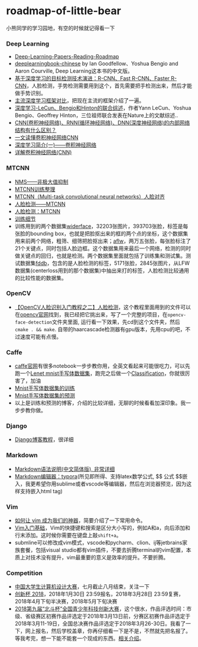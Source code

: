 # roadmap-of-little-bear
小熊同学的学习园地，有空的时候就记得看一下

### Deep Learning
* [Deep-Learning-Papers-Reading-Roadmap](https://github.com/songrotek/Deep-Learning-Papers-Reading-Roadmap)
* [deeplearningbook-chinese](https://github.com/exacity/deeplearningbook-chinese) by Ian Goodfellow、Yoshua Bengio and Aaron Courville, Deep Learning这本书的中文版。  
* [基于深度学习的目标检测技术演进：R-CNN、Fast R-CNN、Faster R-CNN](https://www.cnblogs.com/skyfsm/p/6806246.html)，人脸检测，手势检测需要用到这个，首先需要把手检测出来，然后才能做手势识别。
* [主流深度学习框架对比](http://blog.csdn.net/zuochao_2013/article/details/56024172)，把现在主流的框架介绍了一遍。
* [深度学习-LeCun、Bengio和Hinton的联合综述](https://www.csdn.net/article/2015-06-01/2824811)，作者Yann LeCun、Yoshua Bengio、Geoffrey Hinton，三位祖师联合发表在Nature上的文献综述..
* [CNN(卷积神经网络)、RNN(循环神经网络)、DNN(深度神经网络)的内部网络结构有什么区别？](https://www.zhihu.com/question/34681168)
* [一文读懂卷积神经网络CNN](https://www.cnblogs.com/nsnow/p/4562308.html)
* [深度学习简介(一)——卷积神经网络](https://www.cnblogs.com/alexcai/p/5506806.html)
* [详解卷积神经网络(CNN)](http://blog.csdn.net/qq_25762497/article/details/51052861)

### MTCNN
* [NMS——非极大值抑制](http://blog.csdn.net/shuzfan/article/details/52711706)
* [MTCNN训练整理](http://blog.csdn.net/amds123/article/details/69568495)
* [ MTCNN（Multi-task convolutional neural networks）人脸对齐](http://blog.csdn.net/qq_14845119/article/details/52680940)
* [人脸检测——MTCNN](http://blog.csdn.net/shuzfan/article/details/52668935)
* [人脸检测：MTCNN](http://blog.csdn.net/tinyzhao/article/details/53236191)
* [训练细节](./mtcnn_training_details.md)
* 训练用到的两个数据集[widerface](http://mmlab.ie.cuhk.edu.hk/projects/WIDERFace/)，32203张图片，393703张脸，标签是每张脸的bounding box，也就是把脸抠出来的框的两个点的坐标，这个数据集用来前两个网络，粗筛、细筛把脸抠出来；[aflw](https://www.tugraz.at/institute/icg/research/team-bischof/lrs/downloads/aflw/)，两万五张脸，每张脸标注了21个关键点，同时包括人脸边框。这个数据集用来最后一个网络，检测的同时做关键点的回归，也就是检测。两个数据集里面就包括了训练集和测试集。测试数据集[fddb](http://vis-www.cs.umass.edu/fddb/)，包含的是人脸检测的标签，5171张脸，2845张图片，从LFW数据集(centerloss用到的那个数据集)中抽出来打的标签，人脸检测比较通用的比较性能的数据集。
### OpenCV
* [【OpenCV人脸识别入门教程之二】人脸检测](http://blog.csdn.net/lsq2902101015/article/details/47057081)，这个教程里面用到的文件可以在[opencv官网](https://opencv.org/releases.html)找到，我已经把它挑出来，写了一个完整的项目，在`opencv-face-detection`文件夹里面, 运行看一下效果，先cd到这个文件夹，然后`cmake . && make`. 自带的haarcascade检测器有gpu版本，先用cpu的吧，不过速度可能有点慢。

### Caffe
* [caffe官网](http://caffe.berkeleyvision.org/)有很多notebook一步步教你用，全英文看起来可能很吃力，可以先跑一个[Lenet mnist手写体数据集](http://caffe.berkeleyvision.org/gathered/examples/mnist.html)，跑完之后做一个[Classification](http://nbviewer.jupyter.org/github/BVLC/caffe/blob/master/examples/00-classification.ipynb)，你就很厉害了，加油
* [Mnist手写体数据集的训练](http://blog.csdn.net/hanging_gardens/article/details/78738937)
* [Mnist手写体数据集的预测](http://blog.csdn.net/hanging_gardens/article/details/78738937)
* 以上是训练和预测的博客，介绍的比较详细，无聊的时候看看加深印象。我一步步教你做。  

### Django
* [Django博客教程](https://www.zmrenwu.com/post/3/)，很详细
### Markdown
* [Markdown语法说明(中文简体版), 非常详细](http://wowubuntu.com/markdown/)
* [Markdown编辑器：typora](https://www.typora.io/)(所见即所得、支持latex数学公式, \$\$ 公式 \$\$嵌入，我更希望你用sublime或者vscode等编辑器，然后在浏览器预览，因为这样支持嵌入html tag)

### Vim
* [如何让 vim 成为我们的神器](https://segmentfault.com/a/1190000011466454)，简要介绍了一下常用命令。
* [Vim入门基础](http://www.jianshu.com/p/bcbe916f97e1)，Vim的快捷键和搜索是区分大小写的，例如A和a，向后添加和行末添加。这时候你需要在键盘上敲`shift+a`。
* submline可以修改成vim模式，vscode和pycharm、clion、ij等jetbrains家族套餐，包括visual studio都有vim插件，不要去折腾terminal的vim配置，本质上对技术没有提升，vim最重要的意义是效率的提升。不要折腾。


### Competition
* [中国大学生计算机设计大赛](http://www.jsjds.org/)，七月截止八月结束，关注一下
* [创新杯 2018](https://www.microsoft.com/china/msdn/student/IC2018/bssz.html)，2018年1月30日 23:59报名，2018年3月28日 23:59复赛，2018年4月下旬半决赛，2018年5月下旬决赛
* [2018第九届“北斗杯”全国青少年科技创新大赛](http://www.bdlead.cn/index.php/Home/Bdb/index.html)，这个很水，作品评选时间：市级、省级赛区初赛作品评选定于2018年3月13日前，分赛区初赛作品评选定于2018年3月11-19日，全国总决赛作品评选定于2018年3月26-30日。我看了一下，网上报名，然后学校盖章，你再仔细看一下是不是，不然就先把名报了。等我考完，想一下能不能套一个现成的东西。[相关介绍](http://bisai.172xiaoyuan.com/kejidasai/1655.html)。
